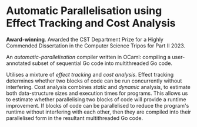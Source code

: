 # Automatic Parallelisation using Effect Tracking and Cost Analysis 

**Award-winning**. Awarded the CST Department Prize for a Highly Commended Dissertation in the Computer Science Tripos for Part II 2023. 

An _automatic-parallelisation_ compiler written in OCaml: compiling a user-annotated subset of sequential Go code into multithreaded Go code. 

Utilises a mixture of _effect tracking_ and _cost analysis_. Effect tracking determines whether two blocks of code can be run concurrently without interfering. Cost analysis combines _static_ and _dynamic_ analysis, to estimate both data-structure sizes and execution times for programs. This allows us to estimate whether parallelising two blocks of code will provide a runtime improvement. If blocks of code can be parallelised to reduce the program's runtime without interfering with each other, then they are compiled into their parallelised form in the resultant multithreaded Go code.
